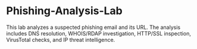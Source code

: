 # Phishing-Analysis-Lab
This lab analyzes a suspected phishing email and its URL. The analysis includes DNS resolution, WHOIS/RDAP investigation, HTTP/SSL inspection, VirusTotal checks, and IP threat intelligence.
